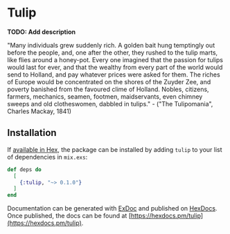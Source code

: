 # Tulip

**TODO: Add description**


"Many individuals grew suddenly rich. A golden bait hung temptingly out before the people, and, one after the other, they rushed to the tulip marts, like flies around a honey-pot. Every one imagined that the passion for tulips would last for ever, and that the wealthy from every part of the world would send to Holland, and pay whatever prices were asked for them. The riches of Europe would be concentrated on the shores of the Zuyder Zee, and poverty banished from the favoured clime of Holland. Nobles, citizens, farmers, mechanics, seamen, footmen, maidservants, even chimney sweeps and old clotheswomen, dabbled in tulips." - ("The Tulipomania", Charles Mackay, 1841)
    
## Installation

If [available in Hex](https://hex.pm/docs/publish), the package can be installed
by adding `tulip` to your list of dependencies in `mix.exs`:

```elixir
def deps do
  [
    {:tulip, "~> 0.1.0"}
  ]
end
```

Documentation can be generated with [ExDoc](https://github.com/elixir-lang/ex_doc)
and published on [HexDocs](https://hexdocs.pm). Once published, the docs can
be found at [https://hexdocs.pm/tulip](https://hexdocs.pm/tulip).

